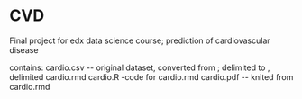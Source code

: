 # CVD
Final project for edx data science course; prediction of cardiovascular disease

contains:
cardio.csv -- original dataset, converted from ; delimited to , delimited
cardio.rmd
cardio.R -code for cardio.rmd 
cardio.pdf -- knited from cardio.rmd
